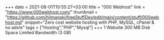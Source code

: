 +++
date = 2021-08-01T10:55:27+03:00
title = "000 Webhost"
link = "https://www.000webhost.com/"
thumbnail = "https://github.com/hilmanski/freeStuffDev/edit/main/content/stuff/000webhost.md"
snippet="Zero cost website hosting with PHP, MySQL, cPanel & no ads!e"
tags = ["Hosting","PHP","Mysql"]
+++ 
1 Website
300 MB Disk Space
Limited Bandwidth (3 GB)
